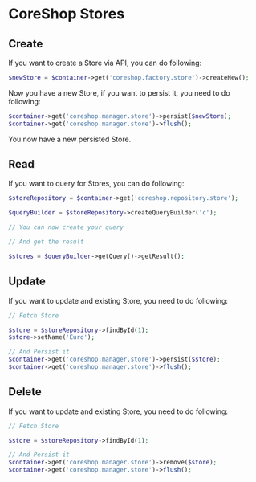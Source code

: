 # CoreShop Stores

## Create
If you want to create a Store via API, you can do following:

```php
$newStore = $container->get('coreshop.factory.store')->createNew();
```

Now you have a new Store, if you want to persist it, you need to do following:

```php
$container->get('coreshop.manager.store')->persist($newStore);
$container->get('coreshop.manager.store')->flush();
```

You now have a new persisted Store.

## Read

If you want to query for Stores, you can do following:

```php
$storeRepository = $container->get('coreshop.repository.store');

$queryBuilder = $storeRepository->createQueryBuilder('c');

// You can now create your query

// And get the result

$stores = $queryBuilder->getQuery()->getResult();

```

## Update

If you want to update and existing Store, you need to do following:

```php
// Fetch Store

$store = $storeRepository->findById(1);
$store->setName('Euro');

// And Persist it
$container->get('coreshop.manager.store')->persist($store);
$container->get('coreshop.manager.store')->flush();
```

## Delete
If you want to update and existing Store, you need to do following:

```php
// Fetch Store

$store = $storeRepository->findById(1);

// And Persist it
$container->get('coreshop.manager.store')->remove($store);
$container->get('coreshop.manager.store')->flush();
```